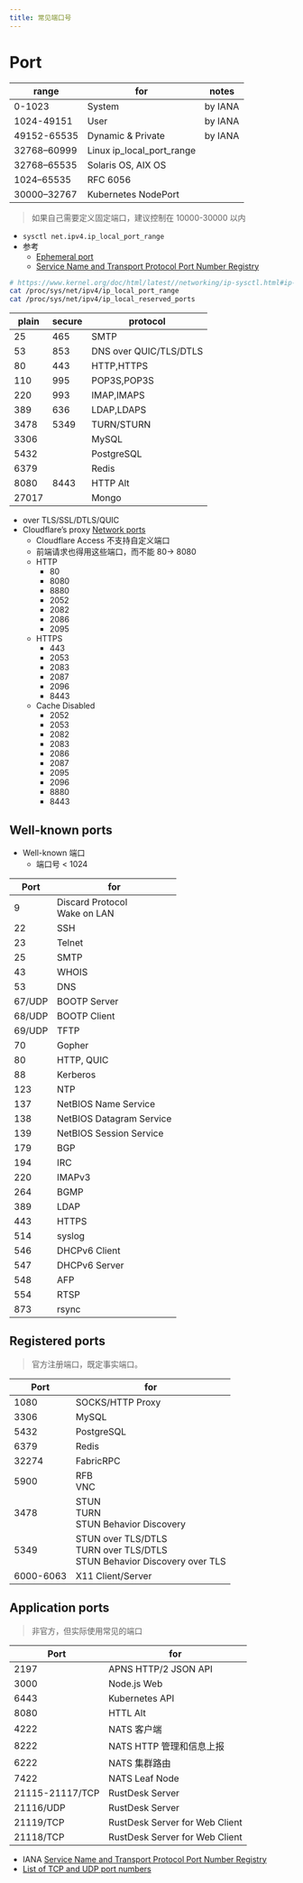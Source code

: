 ```yaml
---
title: 常见端口号
---
```


# Port

| range       | for                       | notes   |
| ----------- | ------------------------- | ------- |
| 0-1023      | System                    | by IANA |
| 1024-49151  | User                      | by IANA |
| 49152-65535 | Dynamic & Private         | by IANA |
| 32768–60999 | Linux ip_local_port_range |
| 32768–65535 | Solaris OS, AIX OS        |
| 1024–65535  | RFC 6056                  |
| 30000–32767 | Kubernetes NodePort       |

> 如果自己需要定义固定端口，建议控制在 10000-30000 以内

- `sysctl net.ipv4.ip_local_port_range`
- 参考
  - [Ephemeral port](https://en.wikipedia.org/wiki/Ephemeral_port)
  - [Service Name and Transport Protocol Port Number Registry](https://www.iana.org/assignments/service-names-port-numbers/service-names-port-numbers.xhtml)

```bash
# https://www.kernel.org/doc/html/latest//networking/ip-sysctl.html#ip-variables
cat /proc/sys/net/ipv4/ip_local_port_range
cat /proc/sys/net/ipv4/ip_local_reserved_ports
```

| plain | secure | protocol               |
| ----- | ------ | ---------------------- |
| 25    | 465    | SMTP                   |
| 53    | 853    | DNS over QUIC/TLS/DTLS |
| 80    | 443    | HTTP,HTTPS             |
| 110   | 995    | POP3S,POP3S            |
| 220   | 993    | IMAP,IMAPS             |
| 389   | 636    | LDAP,LDAPS             |
| 3478  | 5349   | TURN/STURN             |
| 3306  |        | MySQL                  |
| 5432  |        | PostgreSQL             |
| 6379  |        | Redis                  |
| 8080  | 8443   | HTTP Alt               |
| 27017 |        | Mongo                  |

- over TLS/SSL/DTLS/QUIC
- Cloudflare’s proxy [Network ports](https://developers.cloudflare.com/fundamentals/reference/network-ports/)
  - Cloudflare Access 不支持自定义端口
  - 前端请求也得用这些端口，而不能 80-> 8080
  - HTTP
    - 80
    - 8080
    - 8880
    - 2052
    - 2082
    - 2086
    - 2095
  - HTTPS
    - 443
    - 2053
    - 2083
    - 2087
    - 2096
    - 8443
  - Cache Disabled
    - 2052
    - 2053
    - 2082
    - 2083
    - 2086
    - 2087
    - 2095
    - 2096
    - 8880
    - 8443

## Well-known ports

- Well-known 端口
  - 端口号 < 1024

| Port   | for                               |
| ------ | --------------------------------- |
| 9      | Discard Protocol<br/> Wake on LAN |
| 22     | SSH                               |
| 23     | Telnet                            |
| 25     | SMTP                              |
| 43     | WHOIS                             |
| 53     | DNS                               |
| 67/UDP | BOOTP Server                      |
| 68/UDP | BOOTP Client                      |
| 69/UDP | TFTP                              |
| 70     | Gopher                            |
| 80     | HTTP, QUIC                        |
| 88     | Kerberos                          |
| 123    | NTP                               |
| 137    | NetBIOS Name Service              |
| 138    | NetBIOS Datagram Service          |
| 139    | NetBIOS Session Service           |
| 179    | BGP                               |
| 194    | IRC                               |
| 220    | IMAPv3                            |
| 264    | BGMP                              |
| 389    | LDAP                              |
| 443    | HTTPS                             |
| 514    | syslog                            |
| 546    | DHCPv6 Client                     |
| 547    | DHCPv6 Server                     |
| 548    | AFP                               |
| 554    | RTSP                              |
| 873    | rsync                             |

## Registered ports

> 官方注册端口，既定事实端口。

| Port      | for                                                                              |
| --------- | -------------------------------------------------------------------------------- |
| 1080      | SOCKS/HTTP Proxy                                                                 |
| 3306      | MySQL                                                                            |
| 5432      | PostgreSQL                                                                       |
| 6379      | Redis                                                                            |
| 32274     | FabricRPC                                                                        |
| 5900      | RFB<br/>VNC                                                                      |
| 3478      | STUN<br/>TURN<br/>STUN Behavior Discovery                                        |
| 5349      | STUN over TLS/DTLS<br/> TURN over TLS/DTLS<br/> STUN Behavior Discovery over TLS |
| 6000-6063 | X11 Client/Server                                                                |

## Application ports

> 非官方，但实际使用常见的端口

| Port            | for                            |
| --------------- | ------------------------------ |
| 2197            | APNS HTTP/2 JSON API           |
| 3000            | Node.js Web                    |
| 6443            | Kubernetes API                 |
| 8080            | HTTL Alt                       |
| 4222            | NATS 客户端                    |
| 8222            | NATS HTTP 管理和信息上报       |
| 6222            | NATS 集群路由                  |
| 7422            | NATS Leaf Node                 |
| 21115-21117/TCP | RustDesk Server                |
| 21116/UDP       | RustDesk Server                |
| 21119/TCP       | RustDesk Server for Web Client |
| 21118/TCP       | RustDesk Server for Web Client |

- IANA [Service Name and Transport Protocol Port Number Registry](https://www.iana.org/assignments/service-names-port-numbers/service-names-port-numbers.xhtml)
- [List of TCP and UDP port numbers](https://en.wikipedia.org/wiki/List_of_TCP_and_UDP_port_numbers)
